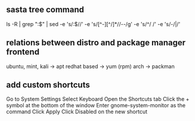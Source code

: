 ## sasta tree command
ls -R | grep ":$" | sed -e 's/:$//' -e 's/[^-][^\/]*\//--/g' -e 's/^/   /' -e 's/-/|/'

## relations between distro and package manager frontend
ubuntu, mint, kali -> apt 
redhat based -> yum (rpm)
arch -> packman

## add custom shortcuts
Go to System Settings
Select Keyboard
Open the Shortcuts tab
Click the + symbol at the bottom of the window
Enter gnome-system-monitor as the command
Click Apply
Click Disabled on the new shortcut 
